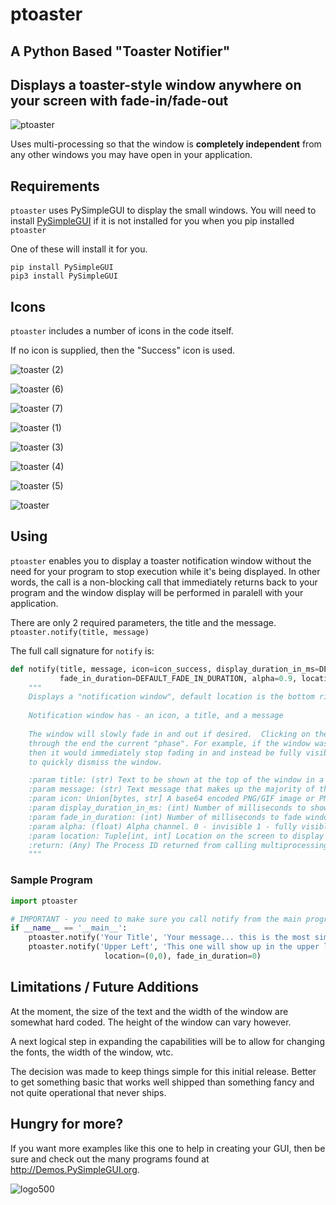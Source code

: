 # ptoaster

## A Python Based "Toaster Notifier"
## Displays a toaster-style window anywhere on your screen with fade-in/fade-out

![ptoaster](https://user-images.githubusercontent.com/46163555/72669402-48db5980-39ff-11ea-8d8c-5ba5dcd7b4db.gif)


Uses multi-processing so that the window is **completely independent** from any other windows you may have open in your application.


## Requirements

`ptoaster` uses PySimpleGUI to display the small windows.  You will need to install [PySimpleGUI](http://www.PySimpleGUI.org) if it is not installed for you when you pip installed `ptoaster`

One of these will install it for you.
```
pip install PySimpleGUI
pip3 install PySimpleGUI
```


## Icons

`ptoaster` includes a number of icons in the code itself.  

If no icon is supplied, then the "Success" icon is used.

![toaster (2)](https://user-images.githubusercontent.com/46163555/72669483-14b46880-3a00-11ea-826d-2a18c96c4694.jpg)

![toaster (6)](https://user-images.githubusercontent.com/46163555/72669480-141bd200-3a00-11ea-9c4f-36bbae6f8ef1.jpg)

![toaster (7)](https://user-images.githubusercontent.com/46163555/72669481-14b46880-3a00-11ea-9610-695d8d26abd0.jpg)

![toaster (1)](https://user-images.githubusercontent.com/46163555/72669482-14b46880-3a00-11ea-8fec-f4202ecfc146.jpg)


![toaster (3)](https://user-images.githubusercontent.com/46163555/72669484-14b46880-3a00-11ea-8a9d-ffcdf1eb15c8.jpg)

![toaster (4)](https://user-images.githubusercontent.com/46163555/72669485-154cff00-3a00-11ea-9651-861764de871a.jpg)


![toaster (5)](https://user-images.githubusercontent.com/46163555/72669479-141bd200-3a00-11ea-935a-ec6ee95e4057.jpg)

![toaster](https://user-images.githubusercontent.com/46163555/72669628-4fb79b80-3a02-11ea-93fd-bf08e5280730.jpg)


## Using

`ptoaster` enables you to display a toaster notification window without the need for your program to stop execution while it's being displayed.  In other words, the call is a non-blocking call that immediately returns back to your program and the window display will be performed in paralell with your application.

There are only 2 required parameters, the title and the message. `ptoaster.notify(title, message)`


The full call signature for `notify` is:

```python
def notify(title, message, icon=icon_success, display_duration_in_ms=DEFAULT_DISPLAY_DURATION_IN_MILLISECONDS,
           fade_in_duration=DEFAULT_FADE_IN_DURATION, alpha=0.9, location=None):
    """
    Displays a "notification window", default location is the bottom right corner of your display.
    
    Notification window has - an icon, a title, and a message
    
    The window will slowly fade in and out if desired.  Clicking on the window will cause it to move
    through the end the current "phase". For example, if the window was fading in and it was clicked,
    then it would immediately stop fading in and instead be fully visible.  It's a way for the user
    to quickly dismiss the window.

    :param title: (str) Text to be shown at the top of the window in a larger font
    :param message: (str) Text message that makes up the majority of the window
    :param icon: Union[bytes, str] A base64 encoded PNG/GIF image or PNG/GIF filename that will be displayed in the window
    :param display_duration_in_ms: (int) Number of milliseconds to show the window
    :param fade_in_duration: (int) Number of milliseconds to fade window in and out
    :param alpha: (float) Alpha channel. 0 - invisible 1 - fully visible
    :param location: Tuple[int, int] Location on the screen to display the window
    :return: (Any) The Process ID returned from calling multiprocessing.Process
    """
```

### Sample Program

```python
import ptoaster

# IMPORTANT - you need to make sure you call notify from the main program
if __name__ == '__main__':
    ptoaster.notify('Your Title', 'Your message... this is the most simple call possible.')
    ptoaster.notify('Upper Left', 'This one will show up in the upper left corner of the screen', 
                     location=(0,0), fade_in_duration=0)
```

## Limitations / Future Additions

At the moment, the size of the text and the width of the window are somewhat hard coded.  The height of the window can vary however.

A next logical step in expanding the capabilities will be to allow for changing the fonts, the width of the window, wtc.

The decision was made to keep things simple for this initial release.  Better to get something basic that works well shipped than something fancy and not quite operational that never ships.

## Hungry for more?

If you want more examples like this one to help in creating your GUI, then be sure and check out the many programs found at http://Demos.PySimpleGUI.org. 

![logo500](https://user-images.githubusercontent.com/46163555/71866174-62150980-30d3-11ea-8a27-451849cd88ed.png)
